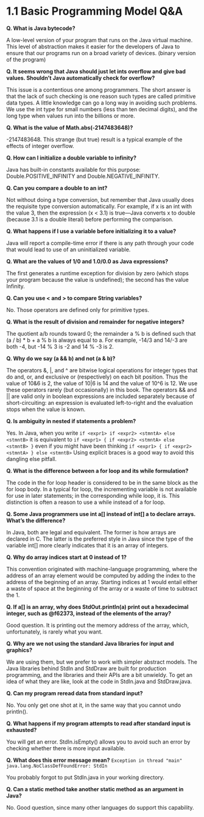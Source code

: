 # 1.1 Basic Programming Model Q&A

**Q. What is Java bytecode?**

A low-level version of your program that runs on the Java virtual machine. This level of abstraction makes it easier for the developers of Java to ensure that our programs run on a broad variety of devices. (binary version of the program)

**Q. It seems wrong that Java should just let ints overflow and give bad values. Shouldn’t Java automatically check for overflow?**

This issue is a contentious one among programmers. The short answer is that the lack of such checking is one reason such types are called primitive data types. A little knowledge can go a long way in avoiding such problems. We use the int type for small numbers (less than ten decimal digits), and the long type when values run into the billions or more.

**Q. What is the value of Math.abs(-2147483648)?**

-2147483648. This strange (but true) result is a typical example of the effects of integer overflow.

**Q. How can I initialize a double variable to infinity?**

Java has built-in constants available for this purpose: Double.POSITIVE_INFINITY and Double.NEGATIVE_INFINITY.

**Q. Can you compare a double to an int?**

Not without doing a type conversion, but remember that Java usually does the requisite type conversion automatically. For example, if x is an int with the value 3, then the expression (x < 3.1) is true—Java converts x to double (because 3.1 is a double literal) before performing the comparison.

**Q. What happens if I use a variable before initializing it to a value?**

Java will report a compile-time error if there is any path through your code that would lead to use of an uninitialized variable.

**Q. What are the values of 1/0 and 1.0/0.0 as Java expressions?**

The first generates a runtime exception for division by zero (which stops your program because the value is undefined); the second has the value Infinity.

**Q. Can you use < and > to compare String variables?**

No. Those operators are defined only for primitive types.

**Q. What is the result of division and remainder for negative integers?**

The quotient a/b rounds toward 0; the remainder a % b is defined such that (a / b) * b + a % b is always equal to a. For example, -14/3 and 14/-3 are both -4, but -14 % 3 is -2 and 14 % -3 is 2.

**Q. Why do we say (a && b) and not (a & b)?**

The operators &, |, and ^ are bitwise logical operations for integer types that do and, or, and exclusive or (respectively) on each bit position. Thus the value of 10&6 is 2, the value of 10|6 is 14 and the value of 10^6 is 12. We use these operators rarely (but occasionally) in this book. The operators && and || are valid only in boolean expressions are included separately because of short-circuiting: an expression is evaluated left-to-right and the evaluation stops when the value is known.

**Q. Is ambiguity in nested if statements a problem?**

Yes. In Java, when you write
`if <expr1> if <expr2> <stmntA> else <stmntB>`
it is equivalent to
`if <expr1> { if <expr2> <stmntA> else <stmntB> }`
even if you might have been thinking
`if <expr1> { if <expr2> <stmntA> } else <stmntB>`
Using explicit braces is a good way to avoid this dangling else pitfall.

**Q. What is the difference between a for loop and its while formulation?**

The code in the for loop header is considered to be in the same block as the for loop body. In a typical for loop, the incrementing variable is not available for use in later statements; in the corresponding while loop, it is. This distinction is often a reason to use a while instead of a for loop.

**Q. Some Java programmers use int a[] instead of int[] a to declare arrays. What’s the difference?**

In Java, both are legal and equivalent. The former is how arrays are declared in C. The latter is the preferred style in Java since the type of the variable int[] more clearly indicates that it is an array of integers.

**Q. Why do array indices start at 0 instead of 1?**

This convention originated with machine-language programming, where the address of an array element would be computed by adding the index to the address of the beginning of an array. Starting indices at 1 would entail either a waste of space at the beginning of the array or a waste of time to subtract the 1.

**Q. If a[] is an array, why does StdOut.println(a) print out a hexadecimal integer, such as @f62373, instead of the elements of the array?**

Good question. It is printing out the memory address of the array, which, unfortunately, is rarely what you want.

**Q. Why are we not using the standard Java libraries for input and graphics?**

We are using them, but we prefer to work with simpler abstract models. The Java libraries behind StdIn and StdDraw are built for production programming, and the libraries and their APIs are a bit unwieldy. To get an idea of what they are like, look at the code in StdIn.java and StdDraw.java.

**Q. Can my program reread data from standard input?**

No. You only get one shot at it, in the same way that you cannot undo println().

**Q. What happens if my program attempts to read after standard input is exhausted?**

You will get an error. StdIn.isEmpty() allows you to avoid such an error by checking whether there is more input available.

**Q. What does this error message mean?** `Exception in thread "main" java.lang.NoClassDefFoundError: StdIn`

You probably forgot to put StdIn.java in your working directory.

**Q. Can a static method take another static method as an argument in Java?**

No. Good question, since many other languages do support this capability.

